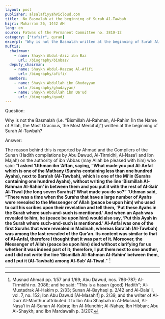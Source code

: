 ```yaml
---
layout: post
publisher: alsalafiyyah@icloud.com
title:  No Basmalah at the beginning of Surah Al-Tawbah
hijri: Muharram 26, 1442 AH
lang: en
source: Fatwas of the Permanent Committee no. 3810-12
category: ["tafsir", quran]
excerpt: "Why is not the Basmalah written at the beginning of Surah Al-Tawbah?"
muftis:
  chairman: 
    - name: Shaykh Abdul-Aziz ibn Baz
      url: /biography/binbaz/
  deputy_chairman:
    - name: Shaykh Abdul-Razzaq Al-Afifi
      url: /biography/afifi/
  members: 
    - name: Shaykh Abdullah ibn Ghudayyan
      url: /biography/ghudayyan/
    - name: Shaykh Abdullah ibn Qa'ud
      url: /biography/qaud/
---
```


Question:

Why is not the Basmalah (i.e. “Bismillah Al-Rahman, Al-Rahim [In the Name of Allah, the Most Gracious, the Most Merciful]”) written at the beginning of Surah Al-Tawbah?   

Answer: 

The reason behind this is reported by Ahmad and the Compilers of the Sunan (Hadith compilations by Abu Dawud, Al-Tirmidhi, Al-Nasa’i and Ibn Majah) on the authority of ibn ‘Abbas (may Allah be pleased with him) who said: "**I asked ‘Uthman ibn ‘Affan, saying, “What made you put Al-Anfal which is one of the Mathany (Surahs containing less than one hundred Ayahs), next to Bara’ah (Al-Tawbah), which is one of the Mi’in (Surahs containing one hundred Ayahs), without writing the line ‘Bismillah Al-Rahman Al-Rahim’ in between them and you put it with the rest of Al-Sab‘ Al-Tiwal (the long seven Surahs)? What made you do so?” `Uthman said, “There was a time when the Surahs that have a large number of Ayahs were revealed to the Messenger of Allah (peace be upon him) who used to call his scribes upon their revelation and tell them, ‘Put these Ayahs in the Surah where such-and-such is mentioned.’ And when an Ayah was revealed to him, he (peace be upon him) would also say, ‘Put this Ayah in the Surah where such-and-such is mentioned.’ Al-Anfal was one of the first Surahs that were revealed in Madinah, whereas Bara’ah (Al-Tawbah) was among the last revealed of the Qur’an. Its content was similar to that of Al-Anfal, therefore I thought that it was part of it. Moreover, the Messenger of Allah (peace be upon him) died without clarifying for us whether it was indeed part of it; therefore, I put them next to one another, and I did not write the line ‘Bismillah Al-Rahman Al-Rahim’ between them, and I put it (Al-Tawbah) among Al-Sab‘ Al-Tiwal.**" [^1]

---

[^1]: Musnad Ahmad pp. 1/57 and 1/69; Abu Dawud, nos. 786-787; Al-Tirmidhi no. 3086; and he said: "This is a hasan (good) Hadith"; Al-Mustadrak Al-Hakim p. 2/33; Sunan Al-Bayhaqi p. 2/42 and Al-Dala'il, vol. 7, no. 152; Ibn Abu Dawud [Al-Masahif]  p. 2/39, and the writer of Al-Durr Al-Manthur attributed it to Ibn Abu Shaybah in Al-Musnad, Al-Nasa'i in Al-Sunan Al-Kubra; Ibn Al-Mundhir; Al-Nahas; Ibn Hibban; Abu Al-Shaykh; and Ibn Mardawaih p. 3/207.
